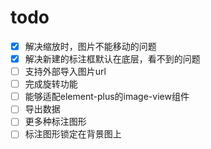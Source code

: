 # todo

- [x] 解决缩放时，图片不能移动的问题
- [x] 解决新建的标注框默认在底层，看不到的问题
- [ ] 支持外部导入图片url
- [ ] 完成旋转功能
- [ ] 能够适配element-plus的image-view组件
- [ ] 导出数据
- [ ] 更多种标注图形
- [ ] 标注图形锁定在背景图上

